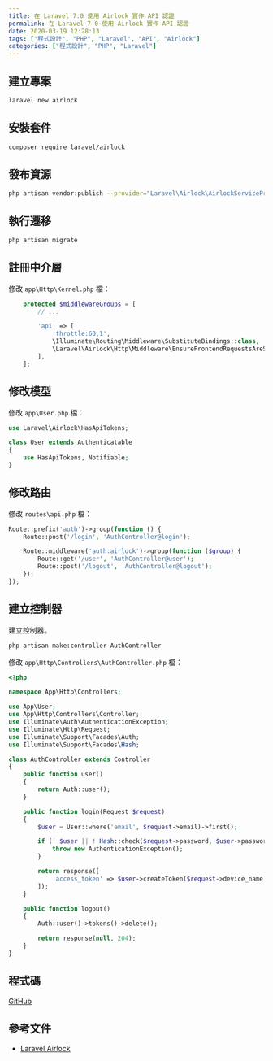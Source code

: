 ```yaml
---
title: 在 Laravel 7.0 使用 Airlock 實作 API 認證
permalink: 在-Laravel-7-0-使用-Airlock-實作-API-認證
date: 2020-03-19 12:28:13
tags: ["程式設計", "PHP", "Laravel", "API", "Airlock"]
categories: ["程式設計", "PHP", "Laravel"]
---
```


## 建立專案

```BASH
laravel new airlock
```

## 安裝套件

```BASH
composer require laravel/airlock
```

## 發布資源

```BASH
php artisan vendor:publish --provider="Laravel\Airlock\AirlockServiceProvider"
```

## 執行遷移

```BASH
php artisan migrate
```

## 註冊中介層

修改 `app\Http\Kernel.php` 檔：

```PHP
    protected $middlewareGroups = [
        // ...

        'api' => [
            'throttle:60,1',
            \Illuminate\Routing\Middleware\SubstituteBindings::class,
            \Laravel\Airlock\Http\Middleware\EnsureFrontendRequestsAreStateful::class,
        ],
    ];
```

## 修改模型

修改 `app\User.php` 檔：

```PHP
use Laravel\Airlock\HasApiTokens;

class User extends Authenticatable
{
    use HasApiTokens, Notifiable;
}
```

## 修改路由

修改 `routes\api.php` 檔：

```PHP
Route::prefix('auth')->group(function () {
    Route::post('/login', 'AuthController@login');

    Route::middleware('auth:airlock')->group(function ($group) {
        Route::get('/user', 'AuthController@user');
        Route::post('/logout', 'AuthController@logout');
    });
});
```

## 建立控制器

建立控制器。

```BASH
php artisan make:controller AuthController
```

修改 `app\Http\Controllers\AuthController.php` 檔：

```PHP
<?php

namespace App\Http\Controllers;

use App\User;
use App\Http\Controllers\Controller;
use Illuminate\Auth\AuthenticationException;
use Illuminate\Http\Request;
use Illuminate\Support\Facades\Auth;
use Illuminate\Support\Facades\Hash;

class AuthController extends Controller
{
    public function user()
    {
        return Auth::user();
    }

    public function login(Request $request)
    {
        $user = User::where('email', $request->email)->first();

        if (! $user || ! Hash::check($request->password, $user->password)) {
            throw new AuthenticationException();
        }

        return response([
            'access_token' => $user->createToken($request->device_name)->plainTextToken,
        ]);
    }

    public function logout()
    {
        Auth::user()->tokens()->delete();

        return response(null, 204);
    }
}
```

## 程式碼

[GitHub](https://github.com/memochou1993/airlock-example)

## 參考文件

- [Laravel Airlock](https://laravel.com/docs/master/airlock)

